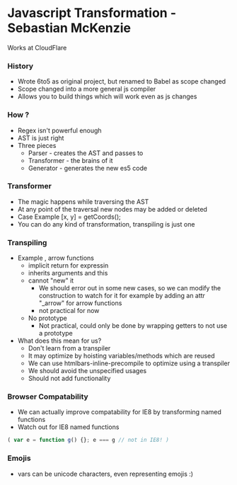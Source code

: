 # Javascript Transformation - Sebastian McKenzie
Works at CloudFlare

### History
* Wrote 6to5 as original project, but renamed to Babel as scope changed
* Scope changed into a more general js compiler
* Allows you to build things which will work even as js changes

### How ?
* Regex isn't powerful enough
* AST is just right
* Three pieces
    - Parser - creates the AST and passes to
    - Transformer - the brains of it
    - Generator - generates the new es5 code
   
### Transformer
* The magic happens while traversing the AST
* At any point of the traversal new nodes may be added or deleted
* Case Example 
    [x, y] = getCoords();
* You can do any kind of transformation, transpiling is just one

### Transpiling
* Example , arrow functions
    - implicit return for expressin
    - inherits arguments and this
    - cannot "new" it
        + We should error out in some new cases, so we can modify the construction to watch for it
        for example by adding an attr "_arrow" for arrow functions
        + not practical for now
    - No prototype
        + Not practical, could only be done by wrapping getters to not use a prototype
* What does this mean for us?
    - Don't learn from a transpiler
    - It may optimize by hoisting variables/methods which are reused
    - We can use htmlbars-inline-precompile to optimize using a transpiler
    - We should avoid the unspecified usages
    - Should not add functionality


### Browser Compatability
* We can actually improve compatability for IE8 by transforming named functions
* Watch out for IE8 named functions 
```js
( var e = function g() {}; e === g // not in IE8! )
```


### Emojis
* vars can be unicode characters, even representing emojis :)

